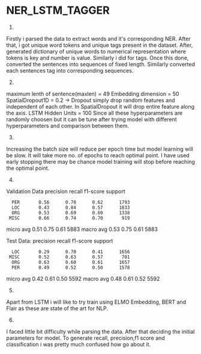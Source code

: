 # NER_LSTM_TAGGER

1. 
Firstly i parsed the data to extract words and it's corresponding NER. After that, i got unique word tokens and unique tags present in the dataset. After, generated dictionary of unique words to numerical representation where tokens is key and number is value. Similarly i did for tags. Once this done, converted the sentences into sequences of fixed length. Similarly converted each sentences tag into corresponding sequences.

2.
maximum lenth of sentence(maxlen) = 49
Embedding dimension = 50
SpatialDropout1D = 0.2 -> Dropout simply drop random features and independent of each other. In SpatialDropout it will drop entire feature along the axis.
LSTM Hidden Units = 100 
Since all these hyperparameters are randomly choosen but it can be tune after trying model with different hyperparameters and comparison between them.

3. 
Increasing the batch size will reduce per epoch time but model learning will be slow. It will take more no. of epochs to reach optimal point. I have used early stopping there may be chance model training will stop before reaching the optimal point.

4.
Validation Data
              precision   recall  f1-score  support

      PER       0.56      0.70      0.62      1793
      LOC       0.43      0.84      0.57      1833
      ORG       0.53      0.69      0.60      1338
     MISC       0.66      0.74      0.70       919

micro avg       0.51      0.75      0.61      5883
macro avg       0.53      0.75      0.61      5883

Test Data:
              precision  recall  f1-score   support

      LOC       0.29      0.70      0.41      1656
     MISC       0.52      0.63      0.57       701
      ORG       0.63      0.60      0.61      1657
      PER       0.49      0.52      0.50      1578

micro avg       0.42      0.61      0.50      5592
macro avg       0.48      0.61      0.52      5592

5.
Apart from LSTM i will like to try train using ELMO Embedding, BERT and Flair as these are state of the art for NLP.

6.
I faced little bit difficulty while parsing the data. After that deciding the initial parameters for model. To generate recall, precision,f1 score and classification i was pretty much confused how go about it.
